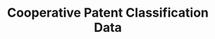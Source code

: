 ---
layout: default
bigquery: https://console.cloud.google.com/bigquery?p=patents-public-data&d=cpc&page=dataset
citation: '“Cooperative Patent Classification” by the EPO and USPTO, for public use. '
contributors: EPO, USPTO
cost: None
description: Cooperative Patent Classification Data contains the scheme and definitions
  of the Cooperative Patent Classification system for classifying patent documents.
  The CPC is the result of a partnership between the EPO and the USPTO in their joint
  effort to develop a common, internationally compatible classification system for
  technical documents, in particular patent publications, which will be used by both
  offices in the patent granting process
documentation: https://www.cooperativepatentclassification.org/cpcSchemeAndDefinitions
last_edit: Mon, 04 Apr 2022 19:07:06 GMT
location: https://www.cooperativepatentclassification.org/index
maintained_by: USPTO, EPO
schema_fields: '[''residualReferences'', ''childGroups'', ''residual_references'',
  ''limiting_references'', ''title_full'', ''additional_only'', ''titlePart'', ''status'',
  ''titleFull'', ''informativeReferences'', ''date_revised'', ''title_part'', ''breakdown_code'',
  ''informative_references'', ''applicationReferences'', ''sizeCache'', ''breakdownCode'',
  ''child_groups'', ''ipc_concordant'', ''definition'', ''level'', ''limitingReferences'',
  ''notAllocatable'', ''application_references'', ''synonyms'', ''parents'', ''children'',
  ''dateRevised'', ''glossary'', ''symbol'', ''not_allocatable'', ''ipcConcordant'']'
shortname: cooperative_patent_classification
tags:
- patents
- science
title: Cooperative Patent Classification Data
uuid: 984374a7-16e9-4b35-9445-458daceb01bf
---
